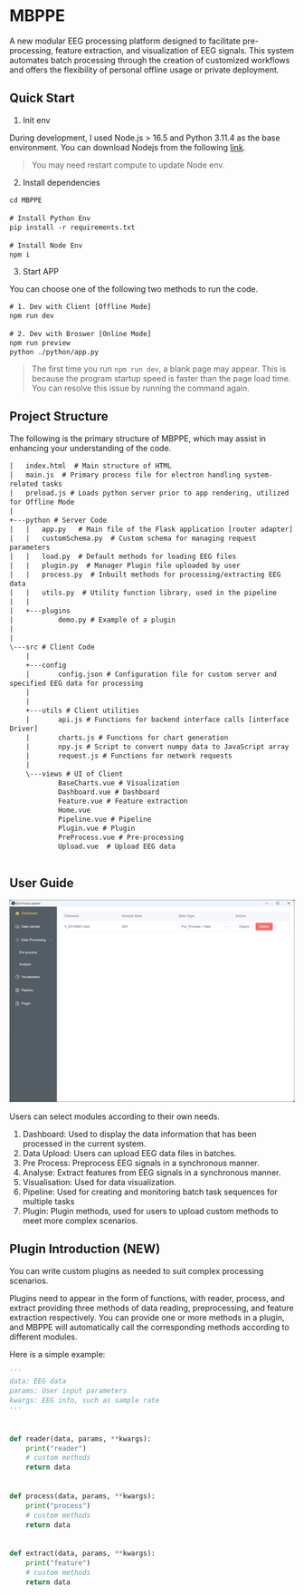 # MBPPE

A new modular EEG processing platform designed to facilitate pre-processing, feature extraction, and visualization of
EEG signals. This system automates batch processing through the creation of customized workflows and offers the
flexibility of personal offline usage or private deployment.

## Quick Start

1. Init env

During development, I used Node.js > 16.5 and Python 3.11.4 as the base environment. You can download Nodejs from the
following [link](https://nodejs.org/en).

> You may need restart compute to update Node env.

2. Install dependencies

```
cd MBPPE

# Install Python Env
pip install -r requirements.txt

# Install Node Env
npm i
```

3. Start APP

You can choose one of the following two methods to run the code.

```
# 1. Dev with Client [Offline Mode]
npm run dev

# 2. Dev with Broswer [Online Mode]
npm run preview
python ./python/app.py
```

> The first time you run `npm run dev`, a blank page may appear. This is because the program startup speed is faster
> than the page load time. You can resolve this issue by running the command again.

## Project Structure

The following is the primary structure of MBPPE, which may assist in enhancing your understanding of the code.

```
|   index.html  # Main structure of HTML
|   main.js  # Primary process file for electron handling system-related tasks
|   preload.js # Loads python server prior to app rendering, utilized for Offline Mode
|   
+---python # Server Code
|   |   app.py   # Main file of the Flask application [router adapter]
|   |   customSchema.py  # Custom schema for managing request parameters
|   |   load.py  # Default methods for loading EEG files
|   |   plugin.py  # Manager Plugin file uploaded by user
|   |   process.py  # Inbuilt methods for processing/extracting EEG data
|   |   utils.py  # Utility function library, used in the pipeline
|   |   
|   +---plugins
|           demo.py # Example of a plugin
|        
|           
\---src # Client Code
    |     
    +---config
    |       config.json # Configuration file for custom server and specified EEG data for processing
    |       
    |       
    +---utils # Client utilities
    |       api.js # Functions for backend interface calls [interface Driver]
    |       charts.js # Functions for chart generation
    |       npy.js # Script to convert numpy data to JavaScript array
    |       request.js # Functions for network requests
    |       
    \---views # UI of Client
            BaseCharts.vue # Visualization
            Dashboard.vue # Dashboard 
            Feature.vue # Feature extraction
            Home.vue
            Pipeline.vue # Pipeline
            Plugin.vue # Plugin 
            PreProcess.vue # Pre-processing
            Upload.vue  # Upload EEG data
            
```

## User Guide

![dashboard](./demo/dashboard.png)

Users can select modules according to their own needs.

1. Dashboard: Used to display the data information that has been processed in the current system.
2. Data Upload: Users can upload EEG data files in batches.
3. Pre Process: Preprocess EEG signals in a synchronous manner.
4. Analyse: Extract features from EEG signals in a synchronous manner.
5. Visualisation: Used for data visualization.
6. Pipeline: Used for creating and monitoring batch task sequences for multiple tasks
7. Plugin: Plugin methods, used for users to upload custom methods to meet more complex scenarios.

## Plugin Introduction (**NEW**)

You can write custom plugins as needed to suit complex processing scenarios.

Plugins need to appear in the form of functions, with reader, process, and extract providing three methods of data
reading, preprocessing, and feature extraction respectively. You can provide one or more methods in a plugin, and MBPPE
will automatically call the corresponding methods according to different modules.

Here is a simple example:

```python
'''
data: EEG data
params: User input parameters
kwargs: EEG info, such as sample rate
'''


def reader(data, params, **kwargs):
    print("reader")
    # custom methods
    return data


def process(data, params, **kwargs):
    print("process")
    # custom methods
    return data


def extract(data, params, **kwargs):
    print("feature")
    # custom methods
    return data
```